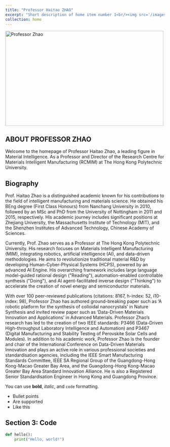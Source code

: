 ```yaml
---
title: "Professor Haitao ZHAO"
excerpt: "Short description of home item number 1<br/><img src='/images/500x300.png'>"
collection: home
---
```


<img src="https://www.polyu.edu.hk/eee/-/media/Department/EEE/People_New/ZHAO-Haitao-(03).jpg?bc=ffffff&h=860&w=560&rev=39bde438a64f4059a10b95c4ad550ce7&hash=B005D3581AEA5914057C5A6AF96C2985" width="500" height="300" alt="Professor Zhao"/>

## ABOUT PROFESSOR ZHAO

Welcome to the homepage of Professor Haitao Zhao, a leading figure in Material Intelligence. As a Professor and Director of the Research Centre for Materials Intelligent Manufacturing (RCMIM) at The Hong Kong Polytechnic University.


## Biography

Prof. Haitao Zhao is a distinguished academic known for his contributions to the field of intelligent manufacturing and materials science. He obtained his BEng degree (First Class Honours) from Nanchang University in 2010, followed by an MSc and PhD from the University of Nottingham in 2011 and 2015, respectively. His academic journey includes significant positions at Zhejiang University, the Massachusetts Institute of Technology (MIT), and the Shenzhen Institutes of Advanced Technology, Chinese Academy of Sciences.

Currently, Prof. Zhao serves as a Professor at The Hong Kong Polytechnic University. His research focuses on Materials Intelligent Manufacturing (MIM), integrating robotics, artificial intelligence (AI), and data-driven methodologies. He aims to revolutionize traditional material R&D by developing Human-Cyber-Physical Systems (HCPS), powered by an advanced AI Engine. His overarching framework includes large language model-guided rational design ("Reading"), automation-enabled controllable synthesis ("Doing"), and AI agent-facilitated inverse design ("Thinking") to accelerate the creation of novel energy and semiconductor materials.

With over 100 peer-reviewed publications (citations: 8167, h-index: 52, i10-index: 98), Professor Zhao has authored ground-breaking paper such as ‘A robotic platform for the synthesis of colloidal nanocrystals’ in Nature Synthesis and invited review paper such as ‘Data-Driven Materials Innovation and Applications’ in Advanced Materials. Professor Zhao’s research has led to the creation of two IEEE standards: P3466 (Data-Driven High-throughput Laboratory Intelligence and Automation) and P3467 (Digital Manufacturing and Stability Testing of Perovskite Solar Cells and Modules). In addition to his academic work, Professor Zhao is the founder and chair of the International Conference on Data-Driven Materials Innovation and plays an active role in various professional societies and standardisation agencies, including the IEEE Smart Manufacturing Standards Committee, IEEE SA Regional Group of the Guangdong-Hong Kong-Macao Greater Bay Area, and the Guangdong-Hong Kong-Macao Greater Bay Area Standard Innovation Alliance. He is also a Registered Senior Standardisation Engineer in Hong Kong and Guangdong Province.


You can use **bold**, _italic_, and `code` formatting.

- Bullet points
- Are supported
- Like this

## Section 3: Code

```python
def hello():
    print("Hello, world!")

